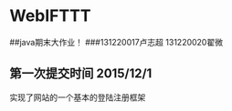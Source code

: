 # WebIFTTT
##java期末大作业！
###131220017卢志超 131220020翟微

第一次提交时间   2015/12/1
----------
实现了网站的一个基本的登陆注册框架
